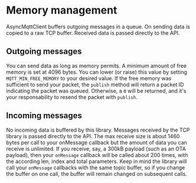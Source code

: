 # Memory management

AsyncMqttClient buffers outgoing messages in a queue. On sending data is copied to a raw TCP buffer. Received data is passed directly to the API.

## Outgoing messages

You can send data as long as memory permits. A minimum amount of free memory is set at 4096 bytes. You can lower (or raise) this value by setting `MQTT_MIN_FREE_MEMORY` to your desired value.
If the free memory was sufficient to send your packet, the `publish` method will return a packet ID indicating the packet was queued. Otherwise, a `0` will be returned, and it's your responsability to resend the packet with `publish`.

## Incoming messages

No incoming data is buffered by this library. Messages received by the TCP library is passed directly to the API. The max receive size is about 1460 bytes per call to your onMessage callback but the amount of data you can receive is unlimited. If you receive, say, a 300kB payload (such as an OTA payload), then your `onMessage` callback will be called about 200 times, with the according len, index and total parameters. Keep in mind the library will call your `onMessage` callbacks with the same topic buffer, so if you change the buffer on one call, the buffer will remain changed on subsequent calls.
